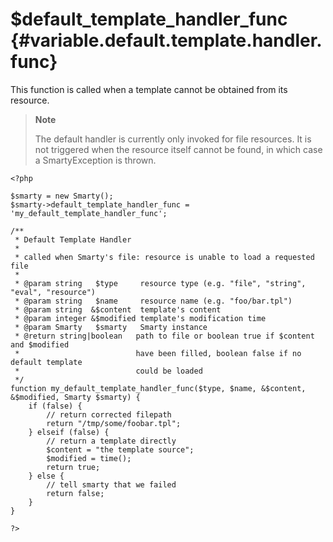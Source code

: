 \$default\_template\_handler\_func {#variable.default.template.handler.func}
==================================

This function is called when a template cannot be obtained from its
resource.

> **Note**
>
> The default handler is currently only invoked for file resources. It
> is not triggered when the resource itself cannot be found, in which
> case a SmartyException is thrown.


    <?php

    $smarty = new Smarty();
    $smarty->default_template_handler_func = 'my_default_template_handler_func';

    /**
     * Default Template Handler
     *
     * called when Smarty's file: resource is unable to load a requested file
     * 
     * @param string   $type     resource type (e.g. "file", "string", "eval", "resource")
     * @param string   $name     resource name (e.g. "foo/bar.tpl")
     * @param string  &$content  template's content
     * @param integer &$modified template's modification time
     * @param Smarty   $smarty   Smarty instance
     * @return string|boolean   path to file or boolean true if $content and $modified 
     *                          have been filled, boolean false if no default template 
     *                          could be loaded
     */
    function my_default_template_handler_func($type, $name, &$content, &$modified, Smarty $smarty) {
        if (false) {
            // return corrected filepath
            return "/tmp/some/foobar.tpl";
        } elseif (false) {
            // return a template directly
            $content = "the template source";
            $modified = time();
            return true;
        } else {
            // tell smarty that we failed
            return false;
        }
    }

    ?>

      

